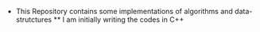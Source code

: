 * This Repository contains some implementations of algorithms and data-strutctures
** I am initially writing the codes in C++
